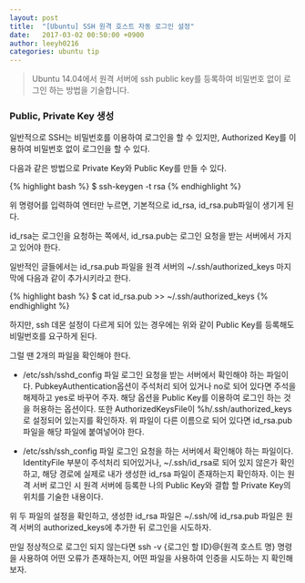 ```yaml
---
layout: post
title:  "[Ubuntu] SSH 원격 호스트 자동 로그인 설정"
date:   2017-03-02 00:50:00 +0900
author: leeyh0216
categories: ubuntu tip
---
```


>Ubuntu 14.04에서 원격 서버에 ssh public key를 등록하여 비밀번호 없이 로그인 하는 방법을 기술합니다. 

### Public, Private Key 생성

일반적으로 SSH는 비밀번호를 이용하여 로그인을 할 수 있지만, Authorized Key를 이용하여 비밀번호 없이 로그인을 할 수 있다.

다음과 같은 방법으로 Private Key와 Public Key를 만들 수 있다.

{% highlight bash %}
$ ssh-keygen -t rsa
{% endhighlight %}

위 명령어를 입력하여 엔터만 누르면, 기본적으로 id_rsa, id_rsa.pub파일이 생기게 된다.

id_rsa는 로그인을 요청하는 쪽에서, id_rsa.pub는 로그인 요청을 받는 서버에서 가지고 있어야 한다.

일반적인 글들에서는 id_rsa.pub 파일을 원격 서버의 ~/.ssh/authorized_keys 마지막에 다음과 같이 추가시키라고 한다.

{% highlight bash %}
$ cat id_rsa.pub >> ~/.ssh/authorized_keys
{% endhighlight %}

하지만, ssh 데몬 설정이 다르게 되어 있는 경우에는 위와 같이 Public Key를 등록해도 비밀번호를 요구하게 된다.

그럴 땐 2개의 파일을 확인해야 한다.

- /etc/ssh/sshd_config 파일
  로그인 요청을 받는 서버에서 확인해야 하는 파일이다.
  PubkeyAuthentication옵션이 주석처리 되어 있거나 no로 되어 있다면 주석을 해제하고 yes로 바꾸어 주자.
  해당 옵션을 Public Key를 이용하여 로그인 하는 것을 허용하는 옵션이다.
  또한 AuthorizedKeysFile이 %h/.ssh/authorized_keys로 설정되어 있는지를 확인하자.
  위 파일이 다른 이름으로 되어 있다면 id_rsa.pub 파일을 해당 파일에 붙여넣어야 한다.

- /etc/ssh/ssh_config 파일
  로그인 요청을 하는 서버에서 확인해야 하는 파일이다.
  IdentityFile 부분이 주석처리 되어있거나, ~/.ssh/id_rsa로 되어 있지 않은가 확인하고, 해당 경로에 실제로 내가 생성한 id_rsa 파일이 존재하는지 확인하자.
  이는 원격 서버 로그인 시 원격 서버에 등록한 나의 Public Key와 결합 할 Private Key의 위치를 기술한 내용이다.

위 두 파일의 설정을 확인하고, 생성한 id_rsa 파일은 ~/.ssh/에 id_rsa.pub 파일은 원격 서버의 authorized_keys에 추가한 뒤 로그인을 시도하자.

만일 정상적으로 로그인 되지 않는다면 ssh -v {로그인 할 ID}@{원격 호스트 명} 명령을 사용하여 어떤 오류가 존재하는지, 어떤 파일을 사용하여 인증을 시도하는 지 확인해 보자. 
